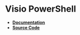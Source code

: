 # Visio PowerShell

* **[Documentation](https://saveenr.gitbook.io/visiopowershell)** 
* **[Source Code](https://github.com/saveenr/VisioAutomation)** 
